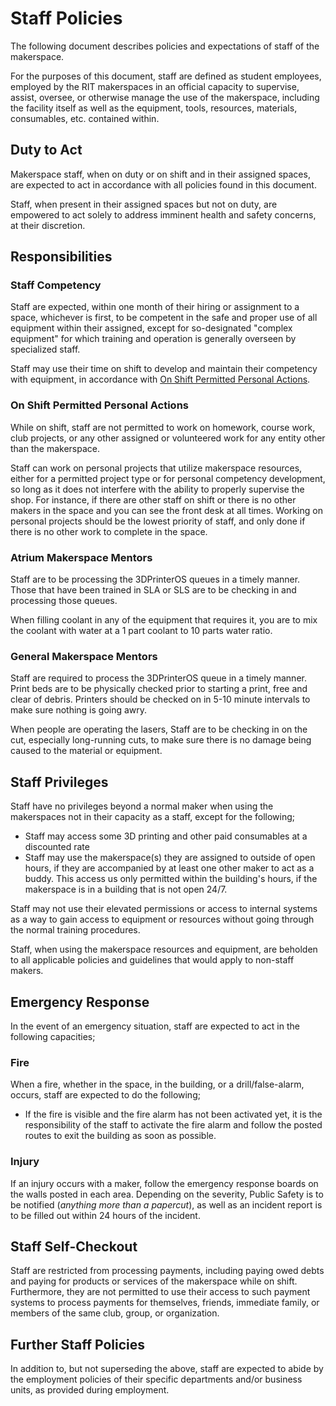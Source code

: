 # Staff Policies

The following document describes policies and expectations of staff of the makerspace. 

For the purposes of this document, staff are defined as student employees, employed by the RIT makerspaces in an official capacity to supervise, assist, oversee, or otherwise manage the use of the makerspace, including the facility itself as well as the equipment, tools, resources, materials, consumables, etc. contained within. 

## Duty to Act

Makerspace staff, when on duty or on shift and in their assigned spaces, are expected to act in accordance with all policies found in this document.

Staff, when present in their assigned spaces but not on duty, are empowered to act solely to address imminent health and safety concerns, at their discretion.

## Responsibilities

### Staff Competency

Staff are expected, within one month of their hiring or assignment to a space, whichever is first, to be competent in the safe and proper use of all equipment within their assigned, except for so-designated "complex equipment" for which training and operation is generally overseen by specialized staff.

Staff may use their time on shift to develop and maintain their competency with equipment, in accordance with [On Shift Permitted Personal Actions](#on-shift-permitted-personal-actions).

### On Shift Permitted Personal Actions

While on shift, staff are not permitted to work on homework, course work, club projects, or any other assigned or volunteered work for any entity other than the makerspace.

Staff can work on personal projects that utilize makerspace resources, either for a permitted project type or for personal competency development, so long as it does not interfere with the ability to properly supervise the shop. For instance, if there are other staff on shift or there is no other makers in the space and you can see the front desk at all times. Working on personal projects should be the lowest priority of staff, and only done if there is no other work to complete in the space.

### Atrium Makerspace Mentors

Staff are to be processing the 3DPrinterOS queues in a timely manner. Those that have been trained in SLA or SLS are to be checking in and processing those queues.

When filling coolant in any of the equipment that requires it, you are to mix the coolant with water at a 1 part coolant to 10 parts water ratio.

### General Makerspace Mentors

Staff are required to process the 3DPrinterOS queue in a timely manner. Print beds are to be physically checked prior to starting a print, free and clear of debris. Printers should be checked on in 5-10 minute intervals to make sure nothing is going awry.

When people are operating the lasers, Staff are to be checking in on the cut, especially long-running cuts, to make sure there is no damage being caused to the material or equipment.

## Staff Privileges

Staff have no privileges beyond a normal maker when using the makerspaces not in their capacity as a staff, except for the following;

* Staff may access some 3D printing and other paid consumables at a discounted rate
* Staff may use the makerspace(s) they are assigned to outside of open hours, if they are accompanied by at least one other maker to act as a buddy. This access us only permitted within the building's hours, if the makerspace is in a building that is not open 24/7. 

Staff may not use their elevated permissions or access to internal systems as a way to gain access to equipment or resources without going through the normal training procedures.

Staff, when using the makerspace resources and equipment, are beholden to all applicable policies and guidelines that would apply to non-staff makers. 

## Emergency Response

In the event of an emergency situation, staff are expected to act in the following capacities;

### Fire

When a fire, whether in the space, in the building, or a drill/false-alarm, occurs, staff are expected to do the following;

* If the fire is visible and the fire alarm has not been activated yet, it is the responsibility of the staff to activate the fire alarm and follow the posted routes to exit the building as soon as possible.

### Injury

If an injury occurs with a maker, follow the emergency response boards on the walls posted in each area. Depending on the severity, Public Safety is to be notified (*anything more than a papercut*), as well as an incident report is to be filled out within 24 hours of the incident.

## Staff Self-Checkout

Staff are restricted from processing payments, including paying owed debts and paying for products or services of the makerspace while on shift. Furthermore, they are not permitted to use their access to such payment systems to process payments for themselves, friends, immediate family, or members of the same club, group, or organization.

## Further Staff Policies

In addition to, but not superseding the above, staff are expected to abide by the employment policies of their specific departments and/or business units, as provided during employment.
